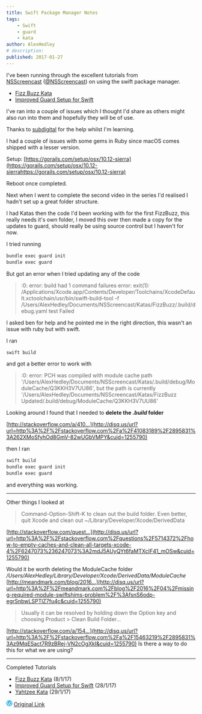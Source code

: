 ```yaml
---
title: Swift Package Manager Notes
tags:
    - Swift
    - guard
    - kata
author: AlexHedley
# description: 
published: 2017-01-27
---
```


I've been running through the excellent tutorials from [NSScreencast](http://nsscreencast.com/episodes) ([@NSScreencast](https://twitter.com/nsscreencast)) on using the swift package manager.

- [Fizz Buzz Kata](http://nsscreencast.com/episodes/245-fizz-buzz-kata)
- [Improved Guard Setup for Swift](http://nsscreencast.com/episodes/246-improved-guard-setup-for-swift)

I've ran into a couple of issues which I thought I'd share as others might also run into them and hopefully they will be of use.

Thanks to [subdigital](https://twitter.com/subdigital) for the help whilst I'm learning.

I had a couple of issues with some gems in Ruby since macOS comes shipped with a lesser version.

Setup: [https://gorails.com/setup/osx/10.12-sierra](https://gorails.com/setup/osx/10.12-sierrahttps://gorails.com/setup/osx/10.12-sierra)

Reboot once completed.

Next when I went to complete the second video in the series I'd realised I hadn't set up a great folder structure.

I had Katas then the code I'd been working with for the first FizzBuzz, this really needs it's own folder, I moved this over then made a copy for the updates to guard, should really be using source control but I haven't for now.

I tried running

```bash
bundle exec guard init
bundle exec guard
```

But got an error when I tried updating any of the code

> <unknown>:0: error: build had 1 command failures
> error: exit(1): /Applications/Xcode.app/Contents/Developer/Toolchains/XcodeDefault.xctoolchain/usr/bin/swift-build-tool -f /Users/AlexHedley/Documents/NSScreencast/Katas/FizzBuzz/.build/debug.yaml test
> Failed

I asked ben for help and he pointed me in the right direction, this wasn't an issue with ruby but with swift.

I ran

```bash
swift build
```

and got a better error to work with

> :0: error: PCH was compiled with module cache path '/Users/AlexHedley/Documents/NSScreencast/Katas/.build/debug/ModuleCache/Q3KKH3V7UU86', but the path is currently '/Users/AlexHedley/Documents/NSScreencast/Katas/FizzBuzz Updated/.build/debug/ModuleCache/Q3KKH3V7UU86'

Looking around I found that I needed to **delete the _.build_ folder**

[http://stackoverflow.com/a/410...](http://disq.us/url?url=http%3A%2F%2Fstackoverflow.com%2Fa%2F41083189%2F2895831%3A262XMoSfyhOd8GmV-82wUGbVMPY&cuid=1255790)

then I ran

```bash
swift build
bundle exec guard init
bundle exec guard
```

and everything was working.

* * *

Other things I looked at

> Command-Option-Shift-K to clean out the build folder. Even better, quit Xcode and clean out ~/Library/Developer/Xcode/DerivedData

[http://stackoverflow.com/quest...](http://disq.us/url?url=http%3A%2F%2Fstackoverflow.com%2Fquestions%2F5714372%2Fhow-to-empty-caches-and-clean-all-targets-xcode-4%2F6247073%236247073%3A2mdJ5AUyQYt6faMTXcIF41_mOSw&cuid=1255790)

Would it be worth deleting the ModuleCache folder _/Users/AlexHedley/Library/Developer/Xcode/DerivedData/ModuleCache_ [http://meandmark.com/blog/2016...](http://disq.us/url?url=http%3A%2F%2Fmeandmark.com%2Fblog%2F2016%2F04%2Fmissing-required-module-swiftshims-problem%2F%3AfsnS6odp-egrSnbwLSPTlZ7fu4c&cuid=1255790)

> Usually it can be resolved by holding down the Option key and choosing Product > Clean Build Folder...

[http://stackoverflow.com/a/154...](http://disq.us/url?url=http%3A%2F%2Fstackoverflow.com%2Fa%2F15463219%2F2895831%3Az9MqESact7R9zBRej-VN2cOgXkI&cuid=1255790) Is there a way to do this for what we are using?

* * *

Completed Tutorials

- [Fizz Buzz Kata](http://nsscreencast.com/episodes/245-fizz-buzz-kata) (8/1/17)
- [Improved Guard Setup for Swift](http://nsscreencast.com/episodes/246-improved-guard-setup-for-swift) (28/1/17)
- [Yahtzee Kata](http://nsscreencast.com/episodes/247-yahtzee-kata) (29/1/17)

![Wordpress](../images/wordpress.png "Wordpress") [Original Link](https://alexhedley.wordpress.com/2017/01/27/swift-package-manager-notes/)
